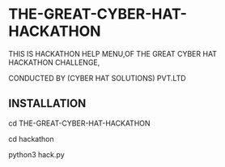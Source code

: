 # THE-GREAT-CYBER-HAT-HACKATHON
THIS IS HACKATHON HELP MENU,OF THE GREAT CYBER HAT HACKATHON CHALLENGE, 

CONDUCTED BY (CYBER HAT SOLUTIONS) PVT.LTD

## INSTALLATION
cd THE-GREAT-CYBER-HAT-HACKATHON

cd hackathon

python3 hack.py
